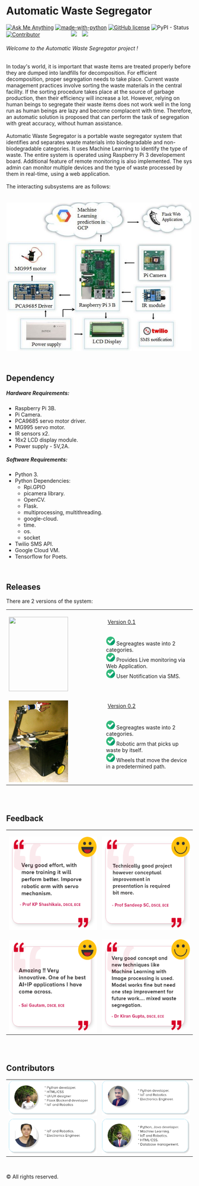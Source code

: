 
# Automatic Waste Segregator
<a href="mailto:dev.dibyo@gmail.com"> ![Ask Me Anything](https://img.shields.io/badge/Ask%20me-anything-1abc9c.svg?longCache=true&style=plastic)</a> [![made-with-python](https://img.shields.io/badge/Made%20with-Python-blue.svg?longCache=true&style=plastic)](https://www.python.org/) [![GitHub license](https://img.shields.io/github/license/Naereen/StrapDown.js.svg?longCache=true&style=plastic)](https://github.com/Naereen/StrapDown.js/blob/master/LICENSE) ![PyPI - Status](https://img.shields.io/pypi/status/Django.svg?style=plastic) <a href="https://github.com/boudhayan-dev/Automatic-Waste-Segregator/graphs/contributors">![Contributor](https://img.shields.io/badge/Contributors-3-orange.svg?longCache=true&style=plastic)</a>&emsp;&emsp;&emsp;&emsp;&emsp;&emsp;<a href="https://github.com/boudhayan-dev/Automatic-Waste-Segregator/tree/v.01"><img src="https://img.shields.io/badge/Version-0.1-brightgreen.svg?longCache=true&style=for-the-badge"></a>&emsp;<a href="https://github.com/boudhayan-dev/Automatic-Waste-Segregator/tree/v.02"><img src="https://img.shields.io/badge/Version-0.2-red.svg?longCache=true&style=for-the-badge"></a>
<br>

###### Welcome to the Automatic Waste Segregator project !
<p>
	In today's world, it is important that waste items are treated properly before they are dumped into landfills for decomposition. For efficient decomposition, proper segregation needs to take place. Current waste management practices involve sorting the waste materials in the central facility. If the sorting procedure takes place at the source of garbage production, then their efficiency will increase a lot. However, relying on human beings to segregate their waste items does not work well in the long run as human beings are lazy and become complacent with time. Therefore, an automatic solution is proposed that can perform the task of segregation with great accuracy, without human assistance.<br><br>
	Automatic Waste Segregator is a portable waste segregator system that identifies and separates waste materials into biodegradable and non-biodegradable categories. It uses Machine Learning to identify the type of waste. The entire system is operated using Raspberry Pi 3 developement board. Additional feature of remote monitoring is also implemented. The sys admin can monitor multiple devices and the type of waste processed by them in real-time, using a web application. 
	<br><br>
	The interacting subsystems are as follows:
	<br><br>
	<span>&emsp;&emsp;&emsp;&emsp;&emsp;&emsp;&emsp;&emsp;&emsp;&emsp;&emsp;</span>
	<img src="images/block_diagram.JPG" align="center" height="400px" width="500px">

</p>
<br>

## Dependency


##### Hardware Requirements:


- Raspberry Pi 3B.
- Pi Camera.
- PCA9685 servo motor driver.
- MG995 servo motor.
- IR sensors x2.
- 16x2 LCD display module.
- Power supply - 5V,2A.


##### Software Requirements:


- Python 3.
- Python Dependencies:
    - Rpi.GPIO
	- picamera library.
	- OpenCV.
	- Flask.
	- multiprocessing, multithreading.
	- google-cloud.
	- time.
	- os.
	- socket
- Twilio SMS API.
- Google Cloud VM.
- Tensorflow for Poets.


<br>

## Releases

There are 2 versions of the system:<br>

<table align="center">
	<tr>
		<td width="400px">&emsp;&emsp;&emsp;&emsp;&emsp;<a href="https://github.com/boudhayan-dev/Automatic-Waste-Segregator/tree/v.01"><img src="images/v1.0.jpeg" height="200px" width="160px"></a></td>
		<td width="600px">
			&emsp;&emsp;<a href="https://github.com/boudhayan-dev/Automatic-Waste-Segregator/tree/v.01">Version 0.1</a><br><br>
			<ul>
				<img src="images/checked.png"> Segreagtes waste into 2 categories.<br>
				<img src="images/checked.png"> Provides Live monitoring via Web Application.<br>
				<img src="images/checked.png"> User Notification via SMS.
			</ul>
		</td>
	</tr>
	<tr>
		<td width="400px">&emsp;&emsp;&emsp;&emsp;&emsp;<a href="https://github.com/boudhayan-dev/Automatic-Waste-Segregator/tree/v.02"><img src="images/v2.0.jpeg" height="220px" width="160px"></a></td>
		<td width="600px">
			&emsp;&emsp;<a href="https://github.com/boudhayan-dev/Automatic-Waste-Segregator/tree/v.02">Version 0.2</a><br><br>
			<ul>
				<img src="images/checked.png"> Segreagtes waste into 2 categories.<br>
				<img src="images/checked.png"> Robotic arm that picks up waste by itself.<br>
				<img src="images/checked.png"> Wheels that move the device in a predetermined path.
			</ul>
		</td>
	</tr>
</table>
<br><br>

## Feedback

<table align="center">
	<tr>
		<td width="500px">&emsp;&emsp;&emsp;&emsp;&emsp;<img src="images/feedback1.png" width="280px" height="250px"></td>
		<td width="500px">&emsp;&emsp;&emsp;&emsp;&emsp;<img src="images/feedback2.png" width="280px" height="250px"></td>
	</tr>
	<tr>
		<td width="500px">&emsp;&emsp;&emsp;&emsp;&emsp;<img src="images/feedback3.png" width="280px" height="250px" align="center"></td>
		<td width="500px">&emsp;&emsp;&emsp;&emsp;&emsp;<img src="images/feedback4.png" width="280px" height="250px"></td>
	</tr>
</table>
<br><br>

## Contributors

<table>
	<tr>
		<td><a href="https://github.com/boudhayan-dev"><img src="images/contributor1.png"></a></td>
		<td><a href="https://github.com/chinmay4382"><img src="images/contributor2.png"></a></td>
	</tr>
	<tr>
		<td><a href="https://www.linkedin.com/in/aishwarya-h-s-9b0b6a126/"><img src="images/contributor3.png"></a></td>
		<td><a href="https://github.com/aditya2301"><img src="images/contributor4.png"></a></td>
	</tr>
</table>
<br>

© All rights reserved.

